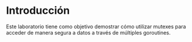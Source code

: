 # Introducción

Este laboratorio tiene como objetivo demostrar cómo utilizar mutexes para acceder de manera segura a datos a través de múltiples goroutines.
